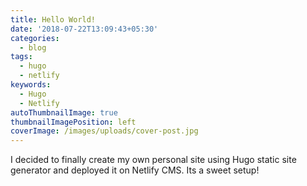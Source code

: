 ```yaml
---
title: Hello World!
date: '2018-07-22T13:09:43+05:30'
categories:
  - blog
tags:
  - hugo
  - netlify
keywords:
  - Hugo
  - Netlify
autoThumbnailImage: true
thumbnailImagePosition: left
coverImage: /images/uploads/cover-post.jpg
---
```

I decided to finally create my own personal site using Hugo static site generator and deployed it on Netlify CMS. Its a sweet setup!
